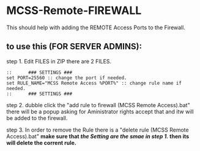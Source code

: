 # MCSS-Remote-FIREWALL
This should help with adding the REMOTE Access Ports to the Firewall.

## to use this (FOR SERVER ADMINS):
step 1. 
Edit FILES in ZIP there are 2 FILES.

``` 
::		### SETTINGS ###
set PORT=25560 :: change the port if needed.
set RULE_NAME="MCSS Remote Access %PORT%" :: change rule name if needed.
:: 		### SETTINGS ###
```

step 2. dubble click the "add rule to firewall (MCSS Remote Access).bat"
there will be a popup asking for Aministrator rights accept that and itw will be added to the firewall.

step 3.
In order to remove the Rule there is a "delete rule (MCSS Remote Access).bat"
**make sure that _the Setting are the smae in step 1._ then its will delete the corrent rule.**
